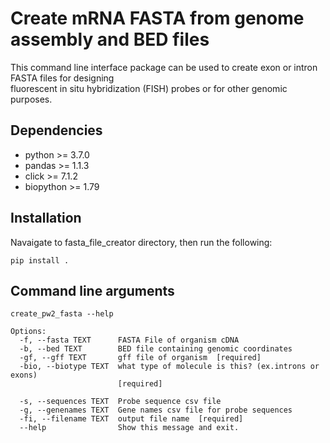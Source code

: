 # Create mRNA FASTA from genome assembly and BED files
This command line interface package can be used to create exon or intron FASTA files for designing \
fluorescent in situ hybridization (FISH) probes or for other genomic purposes.

## Dependencies 
- python >= 3.7.0
- pandas >= 1.1.3
- click >= 7.1.2
- biopython >= 1.79

## Installation
Navaigate to fasta_file_creator directory, then run the following:

```
pip install .
```
## Command line arguments
```
create_pw2_fasta --help

Options:
  -f, --fasta TEXT      FASTA File of organism cDNA
  -b, --bed TEXT        BED file containing genomic coordinates
  -gf, --gff TEXT       gff file of organism  [required]
  -bio, --biotype TEXT  what type of molecule is this? (ex.introns or exons)
                        [required]

  -s, --sequences TEXT  Probe sequence csv file
  -g, --genenames TEXT  Gene names csv file for probe sequences
  -fi, --filename TEXT  output file name  [required]
  --help                Show this message and exit.
```
